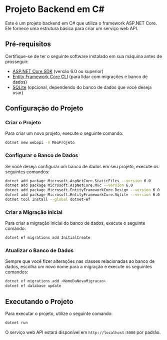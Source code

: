 # Projeto Backend em C#

Este é um projeto backend em C# que utiliza o framework ASP.NET Core. Ele fornece uma estrutura básica para criar um serviço web API.

## Pré-requisitos

Certifique-se de ter o seguinte software instalado em sua máquina antes de prosseguir:

- [ASP.NET Core SDK](https://dotnet.microsoft.com/download) (versão 6.0 ou superior)
- [Entity Framework Core CLI](https://docs.microsoft.com/en-us/ef/core/cli/dotnet) (para lidar com migrações e banco de dados)
- [SQLite](https://www.sqlite.org/) (opcional, dependendo do banco de dados que você deseja usar)

## Configuração do Projeto

### Criar o Projeto

Para criar um novo projeto, execute o seguinte comando:

```bash
dotnet new webapi -n MeuProjeto
```

### Configurar o Banco de Dados

Se você deseja configurar um banco de dados em seu projeto, execute os seguintes comandos:

```bash
dotnet add package Microsoft.AspNetCore.StaticFiles --version 6.0
dotnet add package Microsoft.AspNetCore.Mvc --version 6.0
dotnet add package Microsoft.EntityFrameworkCore.Design --version 6.0
dotnet add package Microsoft.EntityFrameworkCore.Sqlite --version 6.0
dotnet tool install --global dotnet-ef
```

### Criar a Migração Inicial

Para criar a migração inicial do banco de dados, execute o seguinte comando:

```bash
dotnet ef migrations add InitialCreate
```

### Atualizar o Banco de Dados

Sempre que você fizer alterações nas classes relacionadas ao banco de dados, escolha um novo nome para a migração e execute os seguintes comandos:

```bash
dotnet ef migrations add <NomeDaNovaMigracao>
dotnet ef database update
```

## Executando o Projeto

Para executar o projeto, utilize o seguinte comando:

```bash
dotnet run
```

O serviço web API estará disponível em `http://localhost:5000` por padrão.

